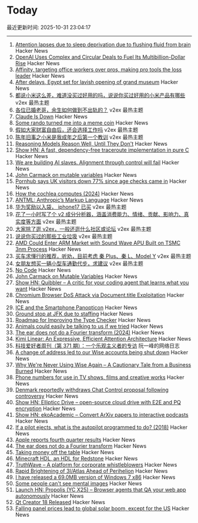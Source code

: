# Today

最近更新时间: 2025-10-31 23:04:17

--- 
1. [Attention lapses due to sleep deprivation due to flushing fluid from brain](https://news.mit.edu/2025/your-brain-without-sleep-1029) Hacker News
2. [OpenAI Uses Complex and Circular Deals to Fuel Its Multibillion-Dollar Rise](https://www.nytimes.com/interactive/2025/10/31/technology/openai-fundraising-deals.html) Hacker News
3. [Affinity, targeting office workers over pros, making pro tools the loss leader](https://tedium.co/2025/10/30/canva-affinity-free-loss-leader-strategy/) Hacker News
4. [After delays, Egypt set for lavish opening of grand museum](https://phys.org/news/2025-10-delays-egypt-lavish-grand-museum.html) Hacker News
5. [都说小米这么差，难道没买过好用的吗，说说你买过好用的小米产品有哪些](https://www.v2ex.com/t/1169725) v2ex 最热主题
6. [各位已婚老哥，余生如何做到不出轨的？](https://www.v2ex.com/t/1169696) v2ex 最热主题
7. [Claude Is Down](https://status.claude.com/incidents/s5f75jhwjs6g) Hacker News
8. [Some rando turned me into a meme coin](https://cloudfour.com/thinks/that-time-some-rando-turned-me-into-a-meme-coin/) Hacker News
9. [假如大家财富自由后，还会选择工作吗](https://www.v2ex.com/t/1169585) v2ex 最热主题
10. [陈年旧事之小米是我成年之后第一个教训](https://www.v2ex.com/t/1169572) v2ex 最热主题
11. [Reasoning Models Reason Well, Until They Don't](https://arxiv.org/abs/2510.22371) Hacker News
12. [Show HN: A fast, dependency-free traceroute implementation in pure C](https://github.com/davidesantangelo/fastrace) Hacker News
13. [We are building AI slaves. Alignment through control will fail](https://utopai.substack.com/p/autopoietic-mutualism) Hacker News
14. [John Carmack on mutable variables](https://twitter.com/id_aa_carmack/status/1983593511703474196) Hacker News
15. [Pornhub says UK visitors down 77% since age checks came in](https://www.bbc.com/news/articles/cgkz3m3re1zo) Hacker News
16. [How the cochlea computes (2024)](https://www.dissonances.blog/p/the-ear-does-not-do-a-fourier-transform) Hacker News
17. [ANTML: Anthropic’s Markup Language](https://karashiiro.leaflet.pub/3m4gf7geefs2l) Hacker News
18. [华为奖励以入袋， iphone17 已买](https://www.v2ex.com/t/1169592) v2ex 最热主题
19. [花了一小时写了个 v2 成分分析器，涵盖消费能力、情绪、贡献、影响力、真实度等方面](https://www.v2ex.com/t/1169590) v2ex 最热主题
20. [大家除了逛 v2ex，一般还逛什么社区或论坛](https://www.v2ex.com/t/1169584) v2ex 最热主题
21. [说说你买过的那些工业垃圾](https://www.v2ex.com/t/1169574) v2ex 最热主题
22. [AMD Could Enter ARM Market with Sound Wave APU Built on TSMC 3nm Process](https://www.guru3d.com/story/amd-enters-arm-market-with-sound-wave-apu-built-on-tsmc-3nm-process/) Hacker News
23. [买车求懂行的推荐，听劝，目前考虑 秦 Plus、秦 L、Model Y](https://www.v2ex.com/t/1169581) v2ex 最热主题
24. [女朋友想买一辆小型车通勤代步，求建议](https://www.v2ex.com/t/1169573) v2ex 最热主题
25. [No Code](https://github.com/lemonyte/no-code) Hacker News
26. [John Carmack on Mutable Variables](https://twitter.com/id_aa_carmack/status/1983593511703474196) Hacker News
27. [Show HN: Quibbler – A critic for your coding agent that learns what you want](https://github.com/fulcrumresearch/quibbler) Hacker News
28. [Chromium Browser DoS Attack via Document.title Exploitation](https://github.com/jofpin/brash) Hacker News
29. [ICE and the Smartphone Panopticon](https://www.newyorker.com/culture/infinite-scroll/ice-and-the-smartphone-panopticon) Hacker News
30. [Ground stop at JFK due to staffing](https://www.fly.faa.gov/adv/adv_otherdis?advn=13&adv_date=10312025&facId=JFK&title=ATCSCC%20ADVZY%20013%20JFK/ZNY%2010/31/2025%20CDM%20GROUND%20STOP&titleDate=10/31/2025) Hacker News
31. [Roadmap for Improving the Type Checker](https://forums.swift.org/t/roadmap-for-improving-the-type-checker/82952) Hacker News
32. [Animals could easily be talking to us if we tried](https://evanverma.com/animals-could-easily-be-talking-to-us-if-we-tried) Hacker News
33. [The ear does not do a Fourier transform (2024)](https://www.dissonances.blog/p/the-ear-does-not-do-a-fourier-transform) Hacker News
34. [Kimi Linear: An Expressive, Efficient Attention Architecture](https://github.com/MoonshotAI/Kimi-Linear) Hacker News
35. [科技爱好者周刊（第 371 期）：一个乐观主义者的专访](http://www.ruanyifeng.com/blog/2025/10/weekly-issue-371.html) 阮一峰的网络日志
36. [A change of address led to our Wise accounts being shut down](https://shaun.nz/why-were-never-using-wise-again-a-cautionary-tale-from-a-business-burned/) Hacker News
37. [Why We're Never Using Wise Again – A Cautionary Tale from a Business Burned](https://shaun.nz/why-were-never-using-wise-again-a-cautionary-tale-from-a-business-burned/) Hacker News
38. [Phone numbers for use in TV shows, films and creative works](https://www.acma.gov.au/phone-numbers-use-tv-shows-films-and-creative-works) Hacker News
39. [Denmark reportedly withdraws Chat Control proposal following controversy](https://therecord.media/demark-reportedly-withdraws-chat-control-proposal) Hacker News
40. [Show HN: Ellipticc Drive – open-source cloud drive with E2E and PQ encryption](https://ellipticc.com) Hacker News
41. [Show HN: ekoAcademic – Convert ArXiv papers to interactive podcasts](https://www.wadamczyk.io/projects/ekoacademic/index.html) Hacker News
42. [If a pilot ejects, what is the autopilot programmed to do? (2018)](https://aviation.stackexchange.com/questions/52862/if-a-pilot-ejects-what-is-the-autopilot-programmed-to-do) Hacker News
43. [Apple reports fourth quarter results](https://www.apple.com/newsroom/2025/10/apple-reports-fourth-quarter-results/) Hacker News
44. [The ear does not do a Fourier transform](https://www.dissonances.blog/p/the-ear-does-not-do-a-fourier-transform) Hacker News
45. [Taking money off the table](https://zachholman.com/posts/money-off-the-table) Hacker News
46. [Minecraft HDL, an HDL for Redstone](https://github.com/itsfrank/MinecraftHDL) Hacker News
47. [TruthWave – A platform for corporate whistleblowers](https://www.truthwave.com) Hacker News
48. [Rapid Brightening of 3I/Atlas Ahead of Perihelion](https://arxiv.org/abs/2510.25035) Hacker News
49. [I have released a 69.0MB version of Windows 7 x86](https://twitter.com/XenoPanther/status/1983477707968291075) Hacker News
50. [Some people can't see mental images](https://www.newyorker.com/magazine/2025/11/03/some-people-cant-see-mental-images-the-consequences-are-profound) Hacker News
51. [Launch HN: Propolis (YC X25) – Browser agents that QA your web app autonomously](https://app.propolis.tech/#/launch) Hacker News
52. [Qt Creator 18 Released](https://www.qt.io/blog/qt-creator-18-released) Hacker News
53. [Falling panel prices lead to global solar boom, except for the US](https://arstechnica.com/science/2025/10/theres-a-global-boom-in-solar-except-in-the-united-states/) Hacker News
